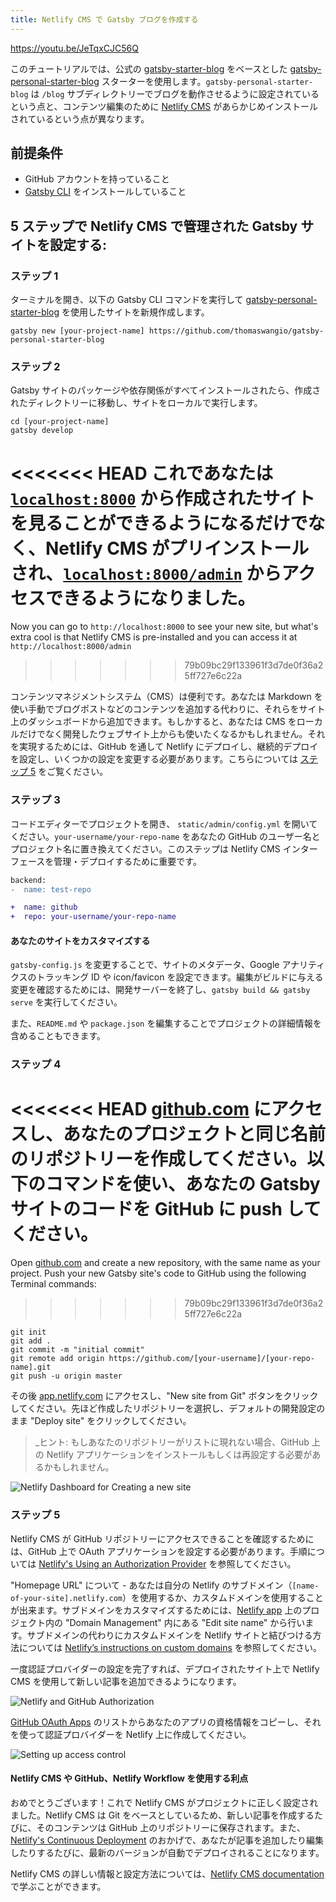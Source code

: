 ```yaml
---
title: Netlify CMS で Gatsby ブログを作成する
---
```


https://youtu.be/JeTqxCJC56Q

このチュートリアルでは、公式の [gatsby-starter-blog](/starters/gatsbyjs/gatsby-starter-blog/) をベースとした [gatsby-personal-starter-blog](http://t.wang.sh/gatsby-personal-starter-blog) スターターを使用します。`gatsby-personal-starter-blog` は `/blog` サブディレクトリーでブログを動作させるように設定されているという点と、コンテンツ編集のために [Netlify CMS](https://www.netlifycms.org/) があらかじめインストールされているという点が異なります。

## 前提条件

- GitHub アカウントを持っていること
- [Gatsby CLI](/docs/gatsby-cli) をインストールしていること

## 5 ステップで Netlify CMS で管理された Gatsby サイトを設定する:

### ステップ 1

ターミナルを開き、以下の Gatsby CLI コマンドを実行して [gatsby-personal-starter-blog](http://t.wang.sh/gatsby-personal-starter-blog) を使用したサイトを新規作成します。

```shell
gatsby new [your-project-name] https://github.com/thomaswangio/gatsby-personal-starter-blog
```

### ステップ 2

Gatsby サイトのパッケージや依存関係がすべてインストールされたら、作成されたディレクトリーに移動し、サイトをローカルで実行します。

```shell
cd [your-project-name]
gatsby develop
```

<<<<<<< HEAD
これであなたは [`localhost:8000`](http://localhost:8000) から作成されたサイトを見ることができるようになるだけでなく、Netlify CMS がプリインストールされ、[`localhost:8000/admin`](http://localhost:8000/admin) からアクセスできるようになりました。
=======
Now you can go to `http://localhost:8000` to see your new site, but what's extra cool is that Netlify CMS is pre-installed and you can access it at `http://localhost:8000/admin`
>>>>>>> 79b09bc29f133961f3d7de0f36a25ff727e6c22a

コンテンツマネジメントシステム（CMS）は便利です。あなたは Markdown を使い手動でブログポストなどのコンテンツを追加する代わりに、それらをサイト上のダッシュボードから追加できます。もしかすると、あなたは CMS をローカルだけでなく開発したウェブサイト上からも使いたくなるかもしれません。それを実現するためには、GitHub を通して Netlify にデプロイし、継続的デプロイを設定し、いくつかの設定を変更する必要があります。こちらについては [ステップ 5](#ステップ-5) をご覧ください。

### ステップ 3

コードエディターでプロジェクトを開き、 `static/admin/config.yml` を開いてください。`your-username/your-repo-name` をあなたの GitHub のユーザー名とプロジェクト名に置き換えてください。このステップは Netlify CMS インターフェースを管理・デプロイするために重要です。

```diff
backend:
-  name: test-repo

+  name: github
+  repo: your-username/your-repo-name
```

#### あなたのサイトをカスタマイズする

`gatsby-config.js` を変更することで、サイトのメタデータ、Google アナリティクスのトラッキング ID や icon/favicon を設定できます。編集がビルドに与える変更を確認するためには、開発サーバーを終了し、`gatsby build && gatsby serve` を実行してください。

また、`README.md` や `package.json` を編集することでプロジェクトの詳細情報を含めることもできます。

### ステップ 4

<<<<<<< HEAD
[github.com](http://github.com) にアクセスし、あなたのプロジェクトと同じ名前のリポジトリーを作成してください。以下のコマンドを使い、あなたの Gatsby サイトのコードを GitHub に push してください。
=======
Open [github.com](https://github.com) and create a new repository, with the same name as your project. Push your new Gatsby site's code to GitHub using the following Terminal commands:
>>>>>>> 79b09bc29f133961f3d7de0f36a25ff727e6c22a

```shell
git init
git add .
git commit -m "initial commit"
git remote add origin https://github.com/[your-username]/[your-repo-name].git
git push -u origin master
```

その後 [app.netlify.com](http://app.netlify.com) にアクセスし、"New site from Git" ボタンをクリックしてください。先ほど作成したリポジトリーを選択し、デフォルトの開発設定のまま "Deploy site" をクリックしてください。

> \_ヒント: もしあなたのリポジトリーがリストに現れない場合、GitHub 上の Netlify アプリケーションをインストールもしくは再設定する必要があるかもしれません。

![Netlify Dashboard for Creating a new site](netlify-dashboard.png)

### ステップ 5

Netlify CMS が GitHub リポジトリーにアクセスできることを確認するためには、GitHub 上で OAuth アプリケーションを設定する必要があります。手順については [Netlify's Using an Authorization Provider](https://www.netlify.com/docs/authentication-providers/#using-an-authentication-provider) を参照してください。

"Homepage URL" について - あなたは自分の Netlify のサブドメイン（`[name-of-your-site].netlify.com`）を使用するか、カスタムドメインを使用することが出来ます。サブドメインをカスタマイズするためには、[Netlify app](https://app.netlify.com) 上のプロジェクト内の "Domain Management" 内にある "Edit site name" から行います。サブドメインの代わりにカスタムドメインを Netlify サイトと結びつける方法については [Netlify’s instructions on custom domains](https://www.netlify.com/docs/custom-domains/) を参照してください。

一度認証プロバイダーの設定を完了すれば、デプロイされたサイト上で Netlify CMS を使用して新しい記事を追加できるようになります。

![Netlify and GitHub Authorization](https://cdn.netlify.com/67edd5b656c432888d736cd40125cb61376905bb/c1cba/img/docs/github-oauth-config.png)

[GitHub OAuth Apps](https://github.com/settings/developers) のリストからあなたのアプリの資格情報をコピーし、それを使って認証プロバイダーを Netlify 上に作成してください。

![Setting up access control](netlify-install-oauth-provider.png)

#### Netlify CMS や GitHub、Netlify Workflow を使用する利点

おめでとうございます！これで Netlify CMS がプロジェクトに正しく設定されました。Netlify CMS は Git をベースとしているため、新しい記事を作成するたびに、そのコンテンツは GitHub 上のリポジトリーに保存されます。また、[Netlify's Continuous Deployment](https://www.netlify.com/docs/continuous-deployment/) のおかげで、あなたが記事を追加したり編集したりするたびに、最新のバージョンが自動でデプロイされることになります。

Netlify CMS の詳しい情報と設定方法については、[Netlify CMS documentation](https://www.netlifycms.org/docs/intro/) で学ぶことができます。
